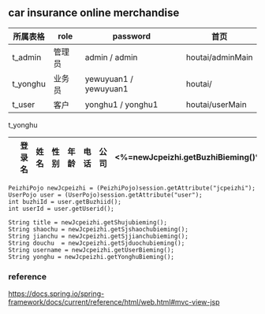 ## car insurance online merchandise

| 所属表格 | role | password | 首页 |
|--------|------|----------|-----|
| t_admin  | 管理员 | admin / admin | houtai/adminMain |
| t_yonghu | 业务员 | yewuyuan1 / yewuyuan1 | houtai/ |
| t_user | 客户 | yonghu1 / yonghu1 | houtai/userMain | 

t_yonghu
<table id="dg" title="<%=newJcpeizhi.getYonghuBieming()%>信息" class="easyui-datagrid" fitColumns="true"
    pagination="true" url="../getYonghus" fit="true" rownumbers="true" toolbar="#tb">
    <thead>
        <tr>
            <th field="cb" checkbox="true"></th>
            <th field="yonghuid" width="10" hidden="true">编号</th>
            <th field="yonghuname" width="20">登录名</th>
            <th field="yonghupassword" width="10" hidden="true">密码</th>
            <th field="yonghuxingming" width="20">姓名</th>
            <th field="yonghusex" width="10" formatter="formatSex">性别</th>
            <th field="yonghuage" width="10">年龄</th>
            <th field="yonghuphone" width="40">电话</th>
            <th field="yonghumark1" width="40">公司</th>
            <th field="buzhiid" width="10" hidden="true"><%=newJcpeizhi.getBuzhiBieming()%>ID</th>
            <th field="buzhiname" width="20"><%=newJcpeizhi.getBuzhiBieming()%></th>
            <th field="yonghudate" width="20" formatter="datetostr">时间</th>
        </tr>
    </thead>
</table>


```
PeizhiPojo newJcpeizhi = (PeizhiPojo)session.getAttribute("jcpeizhi");
UserPojo user = (UserPojo)session.getAttribute("user");
int buzhiId = user.getBuzhiid();
int userId = user.getUserid();

String title = newJcpeizhi.getShujubieming();
String shaochu = newJcpeizhi.getSjshaochubieming();
String jianchu = newJcpeizhi.getSjjianchubieming();
String douchu  = newJcpeizhi.getSjduochubieming();
String username = newJcpeizhi.getUserBieming();
String yonghu = newJcpeizhi.getYonghuBieming();
```


### reference
https://docs.spring.io/spring-framework/docs/current/reference/html/web.html#mvc-view-jsp